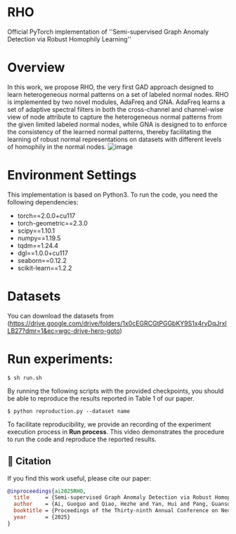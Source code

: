 # RHO
Official PyTorch implementation of ''Semi-supervised Graph Anomaly Detection via Robust Homophily Learning'' <br>
# Overview
In this work, we propose RHO, the very first GAD approach designed to learn heterogeneous normal patterns on a set of labeled normal nodes. RHO is implemented by two novel modules, AdaFreq and GNA. AdaFreq learns a set of adaptive spectral filters in both the cross-channel and channel-wise view of node attribute to capture the heterogeneous normal patterns from the given limited labeled normal nodes, while GNA is designed to to enforce the consistency of the learned normal patterns, thereby facilitating the learning of robust normal representations on datasets with different levels of homophily in the normal nodes. 
![image](https://github.com/GGA23/GrokFormer/blob/main/GrokFormer_demo.gif)

# Environment Settings
This implementation is based on Python3. To run the code, you need the following dependencies: <br>
* torch==2.0.0+cu117
* torch-geometric==2.3.0
* scipy==1.10.1
* numpy==1.19.5
* tqdm==1.24.4
* dgl==1.0.0+cu117
* seaborn==0.12.2
* scikit-learn==1.2.2
# Datasets
You can download the datasets from (https://drive.google.com/drive/folders/1x0cEGRCGtPGGbKY9S1x4rvDqJrxlLB27?dmr=1&ec=wgc-drive-hero-goto)

# Run experiments:
    $ sh run.sh
    
By running the following scripts with the provided checkpoints, you should be able to reproduce the results reported in Table 1 of our paper. <br>
    
    $ python reproduction.py --dataset name

To facilitate reproducibility, we provide an recording of the experiment execution process in **Run process**. This video demonstrates the procedure to run the code and reproduce the reported results.

## 📖 Citation
    
If you find this work useful, please cite our paper:

```bibtex
@inproceedings{ai2025RHO,
  title     = {Semi-supervised Graph Anomaly Detection via Robust Homophily Learning},
  author    = {Ai, Guoguo and Qiao, Hezhe and Yan, Hui and Pang, Guansong},
  booktitle = {Proceedings of the Thirty-ninth Annual Conference on Neural Information Processing Systems (NeurIPS)},
  year      = {2025}
}



